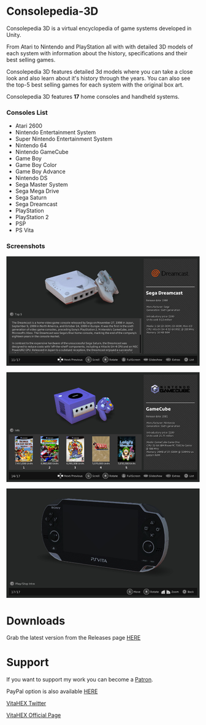 # Consolepedia-3D
<p>Consolepedia 3D is a virtual encyclopedia of game systems developed in Unity.</p>

<p>From Atari to Nintendo and PlayStation all with with detailed 3D models of each system with information about the history, specifications and their best selling games.</p>

<p>Consolepedia 3D features detailed 3d models where you can take a close look and also learn about it's history through the years. You can also see the top-5 best selling games for each system with the original box art.</p>

<p>Consolepedia 3D features <b>17</b> home consoles and handheld systems.</ps>

<h3>Consoles List</h3>
<ul>
<li>Atari 2600</li>
<li>Nintendo Entertainment System</li>
<li>Super Nintendo Entertainment System</li>
<li>Nintendo 64</li>
<li>Nintendo GameCube</li>
<li>Game Boy</li>
<li>Game Boy Color</li>
<li>Game Boy Advance</li>
<li>Nintendo DS</li>
<li>Sega Master System</li>
<li>Sega Mega Drive</li>
<li>Sega Saturn</li>
<li>Sega Dreamcast</li>
<li>PlayStation</li>
<li>PlayStation 2</li>
<li>PSP</li>
<li>PS Vita</li>
</ul>

<h3>Screenshots</h3>
<p><img src="/0.3_1.jpg" width="800" title="screen-01"></p>
<p><img src="/0.3_2.jpg" width="800" title="screen-02"></p>
<p><img src="/0.3_3.jpg" width="800" title="screen-03"></p>


# Downloads

<p>Grab the latest version from the Releases page <a href="https://github.com/VitaHEX-Games/Consolepedia-3D/releases">HERE</a></p>


# Support
<p>If you want to support my work you can become a <a href="https://www.patreon.com/vitahex">Patron</a>. </p>
 
<p>PayPal option is also available <a href="https://www.paypal.com/cgi-bin/webscr?cmd=_s-xclick&hosted_button_id=RM8ECMVYMTXGJ&source=url">HERE</a></p>
<p><a href="https://twitter.com/VitaHex">VitaHEX Twitter</a></p>
<p><a href="https://vitahex.weebly.com/">VitaHEX Official Page</a></p>
